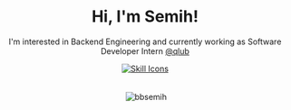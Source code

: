 <h1 align="center">Hi, I'm Semih!</h1>

<p font-weight='bold' align='center'>I'm interested in Backend Engineering and currently working as Software Developer Intern  <a href="https://qlub.io/en/">@qlub</a></p>

<div align="center">
  <a href="https://skillicons.dev/icons?i=javascript,typescript,golang,python,docker,nodejs,mongodb,postgres,aws,react,redis,rabbitmq,graphql,postman&perline=7">
    <img src="https://skillicons.dev/icons?i=javascript,typescript,golang,python,docker,nodejs,mongodb,postgres,aws,react,redis,rabbitmq,graphql,postman&perline=7" alt="Skill Icons">
  </a>
</div>

<br>

<div align="center">
<p>&nbsp;<img align="center" src="https://github-readme-stats.vercel.app/api?username=bbsemih&show_icons=true&theme=dark&locale=en" alt="bbsemih" /></p>
</div>



